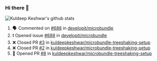 ### Hi there 👋

<!--
**kuldeepkeshwar/kuldeepkeshwar** is a ✨ _special_ ✨ repository because its `README.md` (this file) appears on your GitHub profile.

Here are some ideas to get you started:

- 🔭 I’m currently working on ...
- 🌱 I’m currently learning ...
- 👯 I’m looking to collaborate on ...
- 🤔 I’m looking for help with ...
- 💬 Ask me about ...
- 📫 How to reach me: ...
- 😄 Pronouns: ...
- ⚡ Fun fact: ...
-->
![Kuldeep Keshwar's github stats](https://github-readme-stats.vercel.app/api?username=kuldeepkeshwar&show_icons=true)

<!--START_SECTION:activity-->
1. 🗣 Commented on [#688](https://github.com//developit/microbundle/issues/688) in [developit/microbundle](https://github.com//developit/microbundle)
2. ❗️ Opened issue [#688](https://github.com//developit/microbundle/issues/688) in [developit/microbundle](https://github.com//developit/microbundle)
3. ❌ Closed PR [#3](https://github.com//kuldeepkeshwar/microbundle-treeshaking-setup/pull/3) in [kuldeepkeshwar/microbundle-treeshaking-setup](https://github.com//kuldeepkeshwar/microbundle-treeshaking-setup)
4. ❌ Closed PR [#2](https://github.com//kuldeepkeshwar/microbundle-treeshaking-setup/pull/2) in [kuldeepkeshwar/microbundle-treeshaking-setup](https://github.com//kuldeepkeshwar/microbundle-treeshaking-setup)
5. 💪 Opened PR [#8](https://github.com//kuldeepkeshwar/microbundle-treeshaking-setup/pull/8) in [kuldeepkeshwar/microbundle-treeshaking-setup](https://github.com//kuldeepkeshwar/microbundle-treeshaking-setup)
<!--END_SECTION:activity-->

